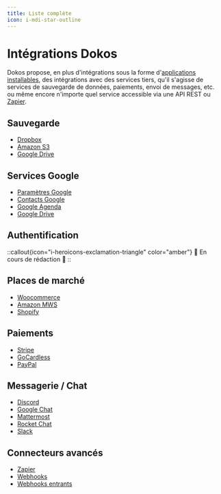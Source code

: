 ```yaml
---
title: Liste complète
icon: i-mdi-star-outline
---
```


# Intégrations Dokos

Dokos propose, en plus d'intégrations sous la forme d'[applications installables](/integrations), des intégrations avec des services tiers, qu'il s'agisse de services de sauvegarde de données, paiements, envoi de messages, etc. ou même encore n'importe quel service accessible via une API REST ou [Zapier](/integrations/zapier).


## Sauvegarde

- [Dropbox](/dokos/integrations/dropbox)
- [Amazon S3](/dokos/integrations/amazon-s3)
- [Google Drive](/dokos/integrations/google-drive)


## Services Google

- [Paramètres Google](/dokos/integrations/google)
- [Contacts Google](/dokos/integrations/google-contacts)
- [Google Agenda](/dokos/integrations/google-calendar)
- [Google Drive](/dokos/integrations/google-drive)


## Authentification

::callout{icon="i-heroicons-exclamation-triangle" color="amber"}
:construction: En cours de rédaction :construction:
::


## Places de marché

- [Woocommerce](/integrations/woocommerce)
- [Amazon MWS](/dokos/integrations/amazon-mws)
- [Shopify](/dokos/integrations/shopify)


## Paiements

- [Stripe](/dokos/integrations/stripe)
- [GoCardless](/dokos/integrations/gocardless)
- [PayPal](/dokos/integrations/paypal)


## Messagerie / Chat
- [Discord](/dokos/integrations/discord)
- [Google Chat](/dokos/integrations/google-chat)
- [Mattermost](/dokos/integrations/mattermost)
- [Rocket Chat](/dokos/integrations/rocket-chat)
- [Slack](/dokos/integrations/slack)


## Connecteurs avancés

- [Zapier](/dokos/integrations/zapier)
- [Webhooks](/dodock/fonctionnalites/webhooks)
- [Webhooks entrants](/dokos/integrations/incoming-webhook-url)
